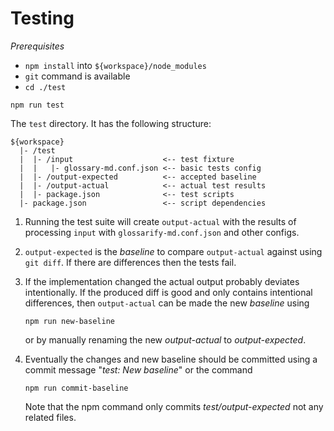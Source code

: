 # Testing

*Prerequisites*

- `npm install` into `${workspace}/node_modules`
- `git` command is available
- `cd ./test`

```
npm run test
```

The `test` directory. It has the following structure:

```
${workspace}
  |- /test
  |  |- /input                    <-- test fixture
  |  |   |- glossary-md.conf.json <-- basic tests config
  |  |- /output-expected          <-- accepted baseline
  |  |- /output-actual            <-- actual test results
  |  |- package.json              <-- test scripts
  |- package.json                 <-- script dependencies
```

1. Running the test suite will create `output-actual` with the results of processing `input` with `glossarify-md.conf.json` and other configs.
1. `output-expected` is the *baseline* to compare `output-actual` against using `git diff`. If there are differences then the tests fail.
1. If the implementation changed the actual output probably deviates intentionally. If the produced diff is good and only contains intentional differences, then `output-actual` can be made the new *baseline* using
    ```
    npm run new-baseline
    ```
    or by manually renaming the new *output-actual* to
    *output-expected*.
1. Eventually the changes and new baseline should be committed using a commit message "*test: New baseline*" or the command

    ```
    npm run commit-baseline
    ```
    Note that the npm command only commits *test/output-expected* not any related files.

